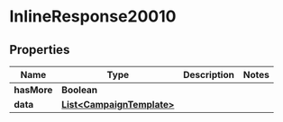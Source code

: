 

# InlineResponse20010

## Properties

Name | Type | Description | Notes
------------ | ------------- | ------------- | -------------
**hasMore** | **Boolean** |  | 
**data** | [**List&lt;CampaignTemplate&gt;**](CampaignTemplate.md) |  | 



